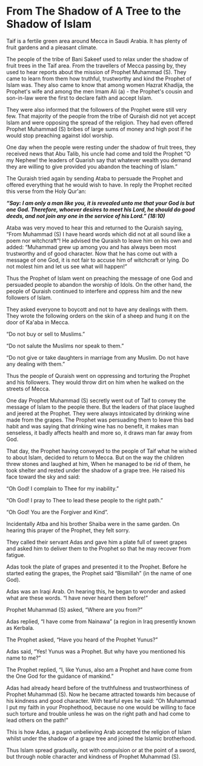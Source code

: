 From The Shadow of A Tree to the Shadow of Islam
================================================

Taif is a fertile green area around Mecca in Saudi Arabia. It has plenty
of fruit gardens and a pleasant climate.

The people of the tribe of Bani Sakeef used to relax under the shadow of
fruit trees in the Taif area. From the travellers of Mecca passing by,
they used to hear reports about the mission of Prophet Muhammad (S).
They came to learn from them how truthful, trustworthy and kind the
Prophet of Islam was. They also came to know that among women Hazrat
Khadija, the Prophet's wife and among the men Imam Ali (a) - the
Prophet's cousin and son-in-law were the first to declare faith and
accept Islam.

They were also informed that the followers of the Prophet were still
very few. That majority of the people from the tribe of Quraish did not
yet accept Islam and were opposing the spread of the religion. They had
even offered Prophet Muhammad (S) bribes of large sums of money and high
post if he would stop preaching against idol worship.

One day when the people were resting under the shadow of fruit trees,
they received news that Abu Talib, his uncle had come and told the
Prophet “O my Nephew! the leaders of Quarish say that whatever wealth
you demand they are willing to give provided you abandon the teaching of
Islam.”

The Quraish tried again by sending Ataba to persuade the Prophet and
offered everything that he would wish to have. In reply the Prophet
recited this verse from the Holy Qur'an:

***“Say: I am only a man like you, it is revealed unto me that your God
is but one God. Therefore, whoever desires to meet his Lord, he should
do good deeds, and not join any one in the service of his Lord.”
(18:10)***

Ataba was very moved to hear this and returned to the Quraish saying,
“From Muhammad (S) I have heard words which did not at all sound like a
poem nor witchcraft”! He advised the Quraish to leave him on his own and
added: “Muhammad grew up among you and has always been most trustworthy
and of good character. Now that he has come out with a message of one
God, it is not fair to accuse him of witchcraft or lying. Do not molest
him and let us see what will happen!”

Thus the Prophet of Islam went on preaching the message of one God and
persuaded people to abandon the worship of Idols. On the other hand, the
people of Quraish continued to interfere and oppress him and the new
followers of Islam.

They asked everyone to boycott and not to have any dealings with them.
They wrote the following orders on the skin of a sheep and hung it on
the door of Ka'aba in Mecca.

“Do not buy or sell to Muslims.”

“Do not salute the Muslims nor speak to them.”

“Do not give or take daughters in marriage from any Muslim. Do not have
any dealing with them.”

Thus the people of Quraish went on oppressing and torturing the Prophet
and his followers. They would throw dirt on him when he walked on the
streets of Mecca.

One day Prophet Muhammad (S) secretly went out of Taif to convey the
message of Islam to the people there. But the leaders of that place
laughed and jeered at the Prophet. They were always intoxicated by
drinking wine made from the grapes. The Prophet was persuading them to
leave this bad habit and was saying that drinking wine has no benefit,
it makes man senseless, it badly affects health and more so, it draws
man far away from God.

That day, the Prophet having conveyed to the people of Taif what he
wished to about Islam, decided to return to Mecca. But on the way the
children threw stones and laughed at him, When he managed to be rid of
them, he took shelter and rested under the shadow of a grape tree. He
raised his face toward the sky and said:

“Oh God! I complain to Thee for my inability.”

“Oh God! I pray to Thee to lead these people to the right path.”

“Oh God! You are the Forgiver and Kind”.

Incidentally Atba and his brother Shaiba were in the same garden. On
hearing this prayer of the Prophet, they felt sorry.

They called their servant Adas and gave him a plate full of sweet grapes
and asked him to deliver them to the Prophet so that he may recover from
fatigue.

Adas took the plate of grapes and presented it to the Prophet. Before he
started eating the grapes, the Prophet said “Bismillah” (in the name of
one God).

Adas was an Iraqi Arab. On hearing this, he began to wonder and asked
what are these words. “I have never heard them before!”

Prophet Muhammad (S) asked, “Where are you from?”

Adas replied, “I have come from Nainawa” (a region in Iraq presently
known as Kerbala.

The Prophet asked, “Have you heard of the Prophet Yunus?”

Adas said, “Yes! Yunus was a Prophet. But why have you mentioned his
name to me?”

The Prophet replied, “I, like Yunus, also am a Prophet and have come
from the One God for the guidance of mankind.”

Adas had already heard before of the truthfulness and trustworthiness of
Prophet Muhammad (S). Now he became attracted towards him because of his
kindness and good character. With tearful eyes he said: “Oh Muhammad I
put my faith in your Prophethood, because no one would be willing to
face such torture and trouble unless he was on the right path and had
come to lead others on the path!”

This is how Adas, a pagan unbelieving Arab accepted the religion of
Islam whilst under the shadow of a grape tree and joined the Islamic
brotherhood.

Thus Islam spread gradually, not with compulsion or at the point of a
sword, but through noble character and kindness of Prophet Muhammad (S).


